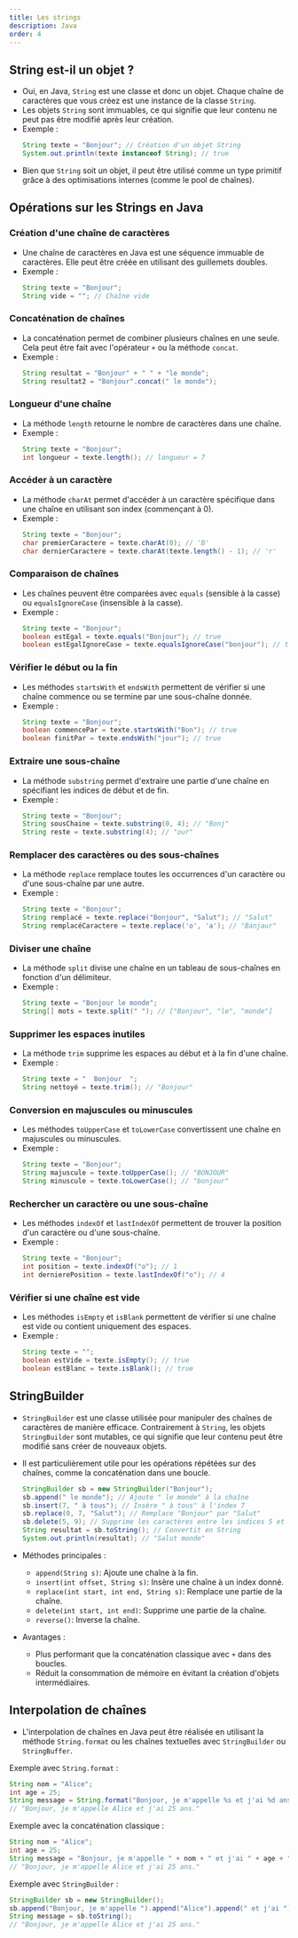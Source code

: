 ```yaml
---
title: Les strings
description: Java
order: 4
---
```


## String est-il un objet ?
- Oui, en Java, `String` est une classe et donc un objet. Chaque chaîne de caractères que vous créez est une instance de la classe `String`.
- Les objets `String` sont immuables, ce qui signifie que leur contenu ne peut pas être modifié après leur création.
- Exemple :
  ```java
  String texte = "Bonjour"; // Création d'un objet String
  System.out.println(texte instanceof String); // true
  ```
- Bien que `String` soit un objet, il peut être utilisé comme un type primitif grâce à des optimisations internes (comme le pool de chaînes).

## Opérations sur les Strings en Java

### Création d'une chaîne de caractères
- Une chaîne de caractères en Java est une séquence immuable de caractères. Elle peut être créée en utilisant des guillemets doubles.
- Exemple : 
  ```java
  String texte = "Bonjour";
  String vide = ""; // Chaîne vide
  ```

### Concaténation de chaînes
- La concaténation permet de combiner plusieurs chaînes en une seule. Cela peut être fait avec l'opérateur `+` ou la méthode `concat`.
- Exemple : 
  ```java
  String resultat = "Bonjour" + " " + "le monde";
  String resultat2 = "Bonjour".concat(" le monde");
  ```

### Longueur d'une chaîne
- La méthode `length` retourne le nombre de caractères dans une chaîne.
- Exemple : 
  ```java
  String texte = "Bonjour";
  int longueur = texte.length(); // longueur = 7
  ```

### Accéder à un caractère
- La méthode `charAt` permet d'accéder à un caractère spécifique dans une chaîne en utilisant son index (commençant à 0).
- Exemple : 
  ```java
  String texte = "Bonjour";
  char premierCaractere = texte.charAt(0); // 'B'
  char dernierCaractere = texte.charAt(texte.length() - 1); // 'r'
  ```

### Comparaison de chaînes
- Les chaînes peuvent être comparées avec `equals` (sensible à la casse) ou `equalsIgnoreCase` (insensible à la casse).
- Exemple : 
  ```java
  String texte = "Bonjour";
  boolean estEgal = texte.equals("Bonjour"); // true
  boolean estEgalIgnoreCase = texte.equalsIgnoreCase("bonjour"); // true
  ```

### Vérifier le début ou la fin
- Les méthodes `startsWith` et `endsWith` permettent de vérifier si une chaîne commence ou se termine par une sous-chaîne donnée.
- Exemple : 
  ```java
  String texte = "Bonjour";
  boolean commencePar = texte.startsWith("Bon"); // true
  boolean finitPar = texte.endsWith("jour"); // true
  ```

### Extraire une sous-chaîne
- La méthode `substring` permet d'extraire une partie d'une chaîne en spécifiant les indices de début et de fin.
- Exemple : 
  ```java
  String texte = "Bonjour";
  String sousChaine = texte.substring(0, 4); // "Bonj"
  String reste = texte.substring(4); // "our"
  ```

### Remplacer des caractères ou des sous-chaînes
- La méthode `replace` remplace toutes les occurrences d'un caractère ou d'une sous-chaîne par une autre.
- Exemple : 
  ```java
  String texte = "Bonjour";
  String remplacé = texte.replace("Bonjour", "Salut"); // "Salut"
  String remplacéCaractere = texte.replace('o', 'a'); // "Banjaur"
  ```

### Diviser une chaîne
- La méthode `split` divise une chaîne en un tableau de sous-chaînes en fonction d'un délimiteur.
- Exemple : 
  ```java
  String texte = "Bonjour le monde";
  String[] mots = texte.split(" "); // ["Bonjour", "le", "monde"]
  ```

### Supprimer les espaces inutiles
- La méthode `trim` supprime les espaces au début et à la fin d'une chaîne.
- Exemple : 
  ```java
  String texte = "  Bonjour  ";
  String nettoyé = texte.trim(); // "Bonjour"
  ```

### Conversion en majuscules ou minuscules
- Les méthodes `toUpperCase` et `toLowerCase` convertissent une chaîne en majuscules ou minuscules.
- Exemple : 
  ```java
  String texte = "Bonjour";
  String majuscule = texte.toUpperCase(); // "BONJOUR"
  String minuscule = texte.toLowerCase(); // "bonjour"
  ```

### Rechercher un caractère ou une sous-chaîne
- Les méthodes `indexOf` et `lastIndexOf` permettent de trouver la position d'un caractère ou d'une sous-chaîne.
- Exemple : 
  ```java
  String texte = "Bonjour";
  int position = texte.indexOf("o"); // 1
  int dernierePosition = texte.lastIndexOf("o"); // 4
  ```

### Vérifier si une chaîne est vide
- Les méthodes `isEmpty` et `isBlank` permettent de vérifier si une chaîne est vide ou contient uniquement des espaces.
- Exemple : 
  ```java
  String texte = "";
  boolean estVide = texte.isEmpty(); // true
  boolean estBlanc = texte.isBlank(); // true
  ```

## StringBuilder
- `StringBuilder` est une classe utilisée pour manipuler des chaînes de caractères de manière efficace. Contrairement à `String`, les objets `StringBuilder` sont mutables, ce qui signifie que leur contenu peut être modifié sans créer de nouveaux objets.
- Il est particulièrement utile pour les opérations répétées sur des chaînes, comme la concaténation dans une boucle.

  ```java
  StringBuilder sb = new StringBuilder("Bonjour");
  sb.append(" le monde"); // Ajoute " le monde" à la chaîne
  sb.insert(7, " à tous"); // Insère " à tous" à l'index 7
  sb.replace(0, 7, "Salut"); // Remplace "Bonjour" par "Salut"
  sb.delete(5, 9); // Supprime les caractères entre les indices 5 et 9
  String resultat = sb.toString(); // Convertit en String
  System.out.println(resultat); // "Salut monde"
  ```

- Méthodes principales :
  - `append(String s)`: Ajoute une chaîne à la fin.
  - `insert(int offset, String s)`: Insère une chaîne à un index donné.
  - `replace(int start, int end, String s)`: Remplace une partie de la chaîne.
  - `delete(int start, int end)`: Supprime une partie de la chaîne.
  - `reverse()`: Inverse la chaîne.
- Avantages :
  - Plus performant que la concaténation classique avec `+` dans des boucles.
  - Réduit la consommation de mémoire en évitant la création d'objets intermédiaires.

## Interpolation de chaînes
- L'interpolation de chaînes en Java peut être réalisée en utilisant la méthode `String.format` ou les chaînes textuelles avec `StringBuilder` ou `StringBuffer`.

Exemple avec `String.format` :
  ```java
  String nom = "Alice";
  int age = 25;
  String message = String.format("Bonjour, je m'appelle %s et j'ai %d ans.", nom, age);
  // "Bonjour, je m'appelle Alice et j'ai 25 ans."
  ```

Exemple avec la concaténation classique :
  ```java
  String nom = "Alice";
  int age = 25;
  String message = "Bonjour, je m'appelle " + nom + " et j'ai " + age + " ans.";
  // "Bonjour, je m'appelle Alice et j'ai 25 ans."
  ```

Exemple avec `StringBuilder` :
  ```java
  StringBuilder sb = new StringBuilder();
  sb.append("Bonjour, je m'appelle ").append("Alice").append(" et j'ai ").append(25).append(" ans.");
  String message = sb.toString();
  // "Bonjour, je m'appelle Alice et j'ai 25 ans."
  ```

